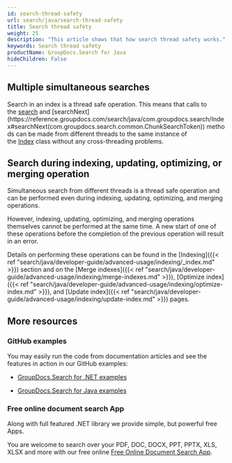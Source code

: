 ```yaml
---
id: search-thread-safety
url: search/java/search-thread-safety
title: Search thread safety
weight: 25
description: "This article shows that how search thread safety works."
keywords: Search thread safety
productName: GroupDocs.Search for Java
hideChildren: False
---
```

## Multiple simultaneous searches

Search in an index is a thread safe operation. This means that calls to the [search](https://reference.groupdocs.com/search/java/com.groupdocs.search/Index#search(java.lang.String)) and [searchNext](https://reference.groupdocs.com/search/java/com.groupdocs.search/Index#searchNext(com.groupdocs.search.common.ChunkSearchToken)) methods can be made from different threads to the same instance of the [Index](https://reference.groupdocs.com/search/java/com.groupdocs.search/Index) class without any cross-threading problems.

## Search during indexing, updating, optimizing, or merging operation

Simultaneous search from different threads is a thread safe operation and can be performed even during indexing, updating, optimizing, and merging operations.

However, indexing, updating, optimizing, and merging operations themselves cannot be performed at the same time. A new start of one of these operations before the completion of the previous operation will result in an error.

Details on performing these operations can be found in the [Indexing]({{< ref "search/java/developer-guide/advanced-usage/indexing/_index.md" >}}) section and on the [Merge indexes]({{< ref "search/java/developer-guide/advanced-usage/indexing/merge-indexes.md" >}}), [Optimize index]({{< ref "search/java/developer-guide/advanced-usage/indexing/optimize-index.md" >}}), and [Update index]({{< ref "search/java/developer-guide/advanced-usage/indexing/update-index.md" >}}) pages.

## More resources

### GitHub examples

You may easily run the code from documentation articles and see the features in action in our GitHub examples:

*   [GroupDocs.Search for .NET examples](https://github.com/groupdocs-search/GroupDocs.Search-for-.NET)
    
*   [GroupDocs.Search for Java examples](https://github.com/groupdocs-search/GroupDocs.Search-for-Java)
    

### Free online document search App

Along with full featured .NET library we provide simple, but powerful free Apps.

You are welcome to search over your PDF, DOC, DOCX, PPT, PPTX, XLS, XLSX and more with our free online [Free Online Document Search App](https://products.groupdocs.app/search).
